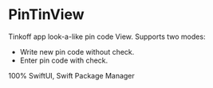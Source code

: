 # PinTinView

Tinkoff app look-a-like pin code View.
Supports two modes:
* Write new pin code without check.
* Enter pin code with check.

100% SwiftUI, Swift Package Manager